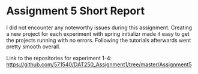 # Assignment 5 Short Report

I did not encounter any noteworthy issues during this assignment. Creating a new project for each experiment with spring initializr made it easy to get the projects running with no errors. Following the tutorials afterwards went pretty smooth overall.

Link to the repositories for experiment 1-4: https://github.com/571540/DAT250_Assignment1/tree/master/Assignment5
